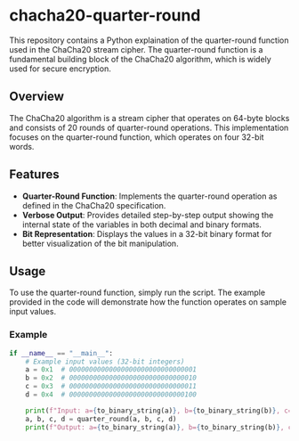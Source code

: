 # chacha20-quarter-round

This repository contains a Python explaination of the quarter-round function used in the ChaCha20 stream cipher. The quarter-round function is a fundamental building block of the ChaCha20 algorithm, which is widely used for secure encryption.

## Overview

The ChaCha20 algorithm is a stream cipher that operates on 64-byte blocks and consists of 20 rounds of quarter-round operations. This implementation focuses on the quarter-round function, which operates on four 32-bit words.

## Features

- **Quarter-Round Function**: Implements the quarter-round operation as defined in the ChaCha20 specification.
- **Verbose Output**: Provides detailed step-by-step output showing the internal state of the variables in both decimal and binary formats.
- **Bit Representation**: Displays the values in a 32-bit binary format for better visualization of the bit manipulation.

## Usage

To use the quarter-round function, simply run the script. The example provided in the code will demonstrate how the function operates on sample input values.

### Example

```python
if __name__ == "__main__":
    # Example input values (32-bit integers)
    a = 0x1  # 00000000000000000000000000000001
    b = 0x2  # 00000000000000000000000000000010
    c = 0x3  # 00000000000000000000000000000011
    d = 0x4  # 00000000000000000000000000000100

    print(f"Input: a={to_binary_string(a)}, b={to_binary_string(b)}, c={to_binary_string(c)}, d={to_binary_string(d)}\n")
    a, b, c, d = quarter_round(a, b, c, d)
    print(f"Output: a={to_binary_string(a)}, b={to_binary_string(b)}, c={to_binary_string(c)}, d={to_binary_string(d)}\n")
